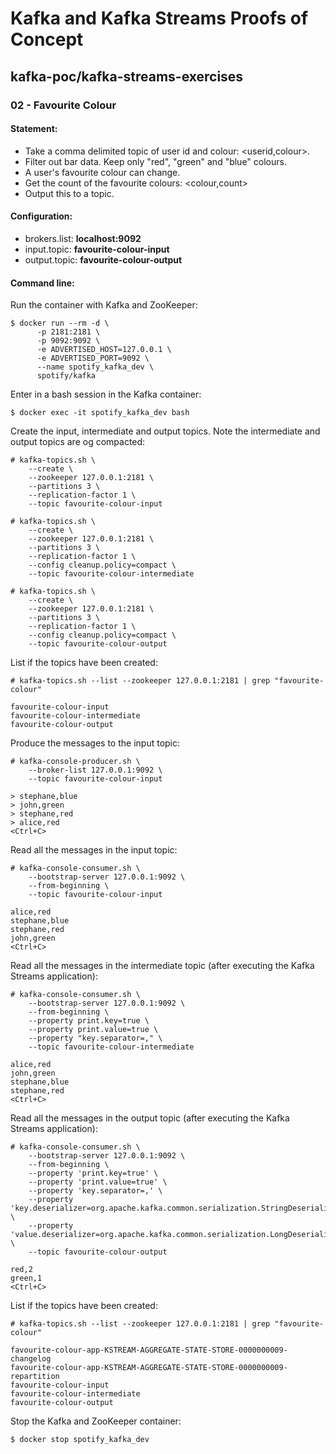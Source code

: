 # Kafka and Kafka Streams Proofs of Concept

## kafka-poc/kafka-streams-exercises

### 02 - Favourite Colour

#### Statement:

* Take a comma delimited topic of user id and colour: <userid,colour>.
* Filter out bar data. Keep only "red", "green" and "blue" colours.
* A user's favourite colour can change.
* Get the count of the favourite colours: <colour,count>
* Output this to a topic.

#### Configuration:

* brokers.list: **localhost:9092**
* input.topic: **favourite-colour-input**
* output.topic: **favourite-colour-output**

#### Command line:

Run the container with Kafka and ZooKeeper:
```
$ docker run --rm -d \
      -p 2181:2181 \
      -p 9092:9092 \
      -e ADVERTISED_HOST=127.0.0.1 \
      -e ADVERTISED_PORT=9092 \
      --name spotify_kafka_dev \
      spotify/kafka
```

Enter in a bash session in the Kafka container:
```    
$ docker exec -it spotify_kafka_dev bash
```

Create the input, intermediate and output topics. Note the intermediate and output topics are og compacted:
```
# kafka-topics.sh \
    --create \
    --zookeeper 127.0.0.1:2181 \
    --partitions 3 \
    --replication-factor 1 \
    --topic favourite-colour-input
    
# kafka-topics.sh \
    --create \
    --zookeeper 127.0.0.1:2181 \
    --partitions 3 \
    --replication-factor 1 \
    --config cleanup.policy=compact \
    --topic favourite-colour-intermediate
    
# kafka-topics.sh \
    --create \
    --zookeeper 127.0.0.1:2181 \
    --partitions 3 \
    --replication-factor 1 \
    --config cleanup.policy=compact \
    --topic favourite-colour-output
```

List if the topics have been created:
```
# kafka-topics.sh --list --zookeeper 127.0.0.1:2181 | grep "favourite-colour"
    
favourite-colour-input
favourite-colour-intermediate
favourite-colour-output
```

Produce the messages to the input topic:
```
# kafka-console-producer.sh \
    --broker-list 127.0.0.1:9092 \
    --topic favourite-colour-input
    
> stephane,blue
> john,green
> stephane,red
> alice,red
<Ctrl+C>
```

Read all the messages in the input topic:
```
# kafka-console-consumer.sh \
    --bootstrap-server 127.0.0.1:9092 \
    --from-beginning \
    --topic favourite-colour-input

alice,red
stephane,blue
stephane,red
john,green
<Ctrl+C>
```

Read all the messages in the intermediate topic (after executing the Kafka Streams application):
```
# kafka-console-consumer.sh \
    --bootstrap-server 127.0.0.1:9092 \
    --from-beginning \
    --property print.key=true \
    --property print.value=true \
    --property "key.separator=," \
    --topic favourite-colour-intermediate

alice,red
john,green
stephane,blue
stephane,red
<Ctrl+C>
```

Read all the messages in the output topic (after executing the Kafka Streams application):
```
# kafka-console-consumer.sh \
    --bootstrap-server 127.0.0.1:9092 \
    --from-beginning \
    --property 'print.key=true' \
    --property 'print.value=true' \
    --property 'key.separator=,' \
    --property 'key.deserializer=org.apache.kafka.common.serialization.StringDeserializer' \
    --property 'value.deserializer=org.apache.kafka.common.serialization.LongDeserializer' \
    --topic favourite-colour-output

red,2
green,1
<Ctrl+C>
```

List if the topics have been created:
```
# kafka-topics.sh --list --zookeeper 127.0.0.1:2181 | grep "favourite-colour"
    
favourite-colour-app-KSTREAM-AGGREGATE-STATE-STORE-0000000009-changelog
favourite-colour-app-KSTREAM-AGGREGATE-STATE-STORE-0000000009-repartition
favourite-colour-input
favourite-colour-intermediate
favourite-colour-output
```

Stop the Kafka and ZooKeeper container:
```
$ docker stop spotify_kafka_dev
```
